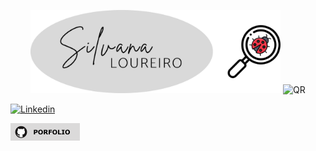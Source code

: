 <p align="center">
  <img  max-width: 100%; width="400px" src="./Media/Nombre.png" alt="Silvana Loureiro"/>
  <img  max-width: 100%; width="200px" src="https://me-qr.com/U14RnU7I" alt="QR"/>
</p>


[<img alt="Linkedin" src="https://img.shields.io/badge/linkedin-%230077B5.svg?&style=for-the-badge&logo=linkedin&logoColor=white" />](https://www.linkedin.com/in/silvana-loureiro/)

[<img alt="Git" src="./Media/porfolioGit.png" >](https://github.com/SLouQA/Porfolio)
